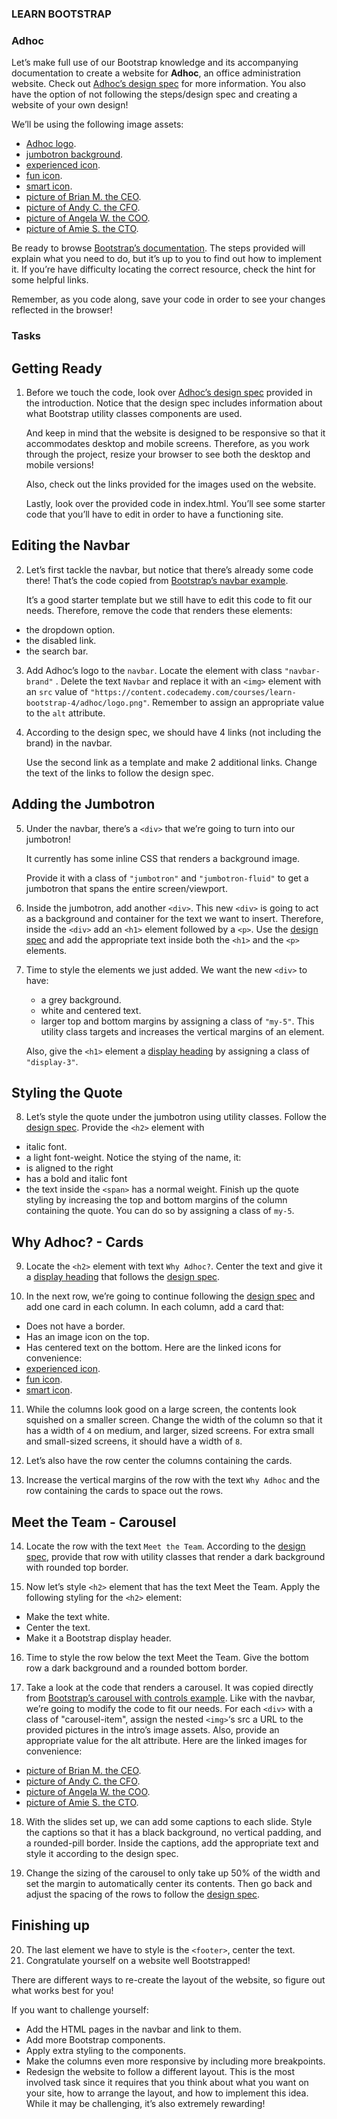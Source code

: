 ### LEARN BOOTSTRAP
### Adhoc
Let’s make full use of our Bootstrap knowledge and its accompanying documentation to create a website for <strong>Adhoc</strong>, an office administration website. Check out [Adhoc’s design spec](./adhoc%20design%20spec.png) for more information. You also have the option of not following the steps/design spec and creating a website of your own design!

We’ll be using the following image assets:

- [Adhoc logo](./logo.png).
- [jumbotron background](./jumbotron.png).
- [experienced icon](./experienced.png).
- [fun icon](./fun.png).
- [smart icon](./smart.png).
- [picture of Brian M. the CEO](./brian.png).
- [picture of Andy C. the CFO](./andy.png).
- [picture of Angela W. the COO](./angela.png).
- [picture of Amie S. the CTO](./amie.png).

Be ready to browse [Bootstrap’s documentation](https://getbootstrap.com/docs/4.2/getting-started/introduction/). The steps provided will explain what you need to do, but it’s up to you to find out how to implement it. If you’re have difficulty locating the correct resource, check the hint for some helpful links.

Remember, as you code along, save your code in order to see your changes reflected in the browser!


### Tasks

## Getting Ready

1. Before we touch the code, look over [Adhoc’s design spec](./adhoc%20design%20spec.png) provided in the introduction. Notice that the design spec includes information about what Bootstrap utility classes components are used. <p>And keep in mind that the website is designed to be responsive so that it accommodates desktop and mobile screens. Therefore, as you work through the project, resize your browser to see both the desktop and mobile versions!</p> <p>Also, check out the links provided for the images used on the website.</p> <p></p>Lastly, look over the provided code in index.html. You’ll see some starter code that you’ll have to edit in order to have a functioning site.</p>

## Editing the Navbar

2. Let’s first tackle the navbar, but notice that there’s already some code there! That’s the code copied from [Bootstrap’s navbar example](https://getbootstrap.com/docs/4.2/components/navbar/#supported-content). <p> It’s a good starter template but we still have to edit this code to fit our needs. Therefore, remove the code that renders these elements:</p>


- the dropdown option.
- the disabled link.
- the search bar.


3. Add Adhoc’s logo to the ```navbar```.  Locate the element with class  ```"navbar-brand"``` . Delete the text ```Navbar``` and replace it with an ```<img>``` element with an ```src``` value of ```"https://content.codecademy.com/courses/learn-bootstrap-4/adhoc/logo.png"```. Remember to assign an appropriate value to the ```alt``` attribute.


4. <p> According to the design spec, we should have 4 links (not including the brand) in the navbar. </p><p>Use the second link as a template and make 2 additional links. Change the text of the links to follow the design spec.</p>


## Adding the Jumbotron

5. Under the navbar, there’s a ```<div>``` that we’re going to turn into our jumbotron! <p>It currently has some inline CSS that renders a background image.</p> <p>Provide it with a class of ```"jumbotron"``` and ```"jumbotron-fluid"``` to get a jumbotron that spans the entire screen/viewport.</p>


6. Inside the jumbotron, add another ```<div>```. This new ```<div>``` is going to act as a background and container for the text we want to insert. Therefore, inside the ```<div>``` add an ```<h1>``` element followed by a ```<p>```. Use the [design spec](./adhoc%20design%20spec.png) and add the appropriate text inside both the ```<h1>``` and the ```<p>``` elements.


7. Time to style the elements we just added. We want the new ```<div>``` to have:

   - a grey background.
   - white and centered text.
   - larger top and bottom margins by assigning a class of ```"my-5"```. This utility class targets and increases the vertical margins of an element.
   
   Also, give the ```<h1>``` element a [display heading](https://getbootstrap.com/docs/4.2/content/typography/#display-headings) by assigning a class of ```"display-3"```.


## Styling the Quote

8. Let’s style the quote under the jumbotron using utility classes.
Follow the [design spec](./adhoc%20design%20spec.png). Provide the ```<h2>``` element with

 - italic font.
 - a light font-weight.
 Notice the stying of the name, it:
 - is aligned to the right
 - has a bold and italic font
 - the text inside the ```<span>``` has a normal weight.
 Finish up the quote styling by increasing the top and bottom margins of the column containing the quote. You can do so by assigning a class of ```my-5```.
 

## Why Adhoc? - Cards

9. Locate the ```<h2>``` element with text ```Why Adhoc?```.
Center the text and give it a [display heading](https://getbootstrap.com/docs/4.2/content/typography/#display-headings) that follows the [design spec](./adhoc%20design%20spec.png).


10. In the next row, we’re going to continue following the [design spec](./adhoc%20design%20spec.png) and add one card in each column.
In each column, add a card that:
 - Does not have a border.
 - Has an image icon on the top.
 - Has centered text on the bottom.
 Here are the linked icons for convenience:
- [experienced icon](./experienced.png).
- [fun icon](./fun.png).
- [smart icon](./smart.png).
 

11. While the columns look good on a large screen, the contents look squished on a smaller screen. Change the width of the column so that it has a width of ```4``` on medium, and larger, sized screens.
For extra small and small-sized screens, it should have a width of ```8```.


12. Let’s also have the row center the columns containing the cards.

13. Increase the vertical margins of the row with the text ```Why Adhoc``` and the row containing the cards to space out the rows.

## Meet the Team - Carousel

14. Locate the row with the text ```Meet the Team```. According to the [design spec](./adhoc%20design%20spec.png), provide that row with utility classes that render a dark background with rounded top border.

15. Now let’s style ```<h2>``` element that has the text Meet the Team.
Apply the following styling for the ```<h2>``` element:
 - Make the text white.
 - Center the text.
 - Make it a Bootstrap display header.

16. Time to style the row below the text Meet the Team.
Give the bottom row a dark background and a rounded bottom border.

17. Take a look at the code that renders a carousel. It was copied directly from [Bootstrap’s carousel with controls example](https://getbootstrap.com/docs/4.2/components/carousel/#with-controls).
Like with the navbar, we’re going to modify the code to fit our needs. For each ```<div>``` with a class of "carousel-item", assign the nested ```<img>```‘s src a URL to the provided pictures in the intro’s image assets. Also, provide an appropriate value for the alt attribute.
Here are the linked images for convenience:

- [picture of Brian M. the CEO](./brian.png).
- [picture of Andy C. the CFO](./andy.png).
- [picture of Angela W. the COO](./angela.png).
- [picture of Amie S. the CTO](./amie.png).

18. With the slides set up, we can add some captions to each slide.
Style the captions so that it has a black background, no vertical padding, and a rounded-pill border.
Inside the captions, add the appropriate text and style it according to the design spec.

19. Change the sizing of the carousel to only take up 50% of the width and set the margin to automatically center its contents.
Then go back and adjust the spacing of the rows to follow the [design spec](./adhoc%20design%20spec.png).

## Finishing up

20. The last element we have to style is the ```<footer>```, center the text.
21. Congratulate yourself on a website well Bootstrapped!

There are different ways to re-create the layout of the website, so figure out what works best for you!

If you want to challenge yourself:

 - Add the HTML pages in the navbar and link to them.
 - Add more Bootstrap components.
 - Apply extra styling to the components.
 - Make the columns even more responsive by including more breakpoints.
 - Redesign the website to follow a different layout. This is the most involved task since it requires that you think about what you want on your site, how to arrange the layout, and how to implement this idea. While it may be challenging, it’s also extremely rewarding!